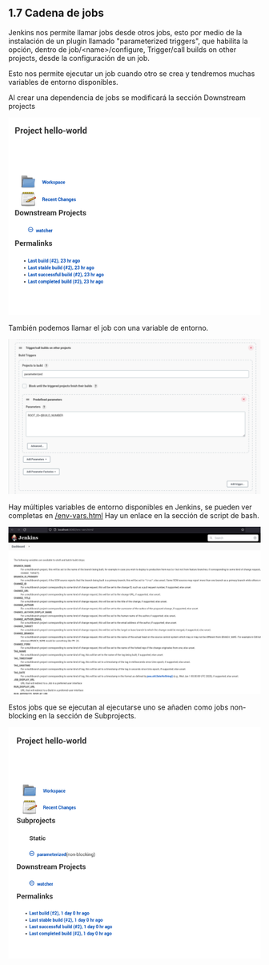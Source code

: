 ## 1.7 Cadena de jobs

Jenkins nos permite llamar jobs desde otros jobs, esto por medio de la
instalación de un plugin llamado "parameterized triggers", que habilita
la opción, dentro de job/\<name\>/configure, Trigger/call builds on
other projects, desde la configuración de un job.

Esto nos permite ejecutar un job cuando otro se crea y tendremos muchas
variables de entorno disponibles.

Al crear una dependencia de jobs se modificará la sección Downstream
projects

![image](../img/ParameterizedJobJenkins.png)

También podemos llamar el job con una variable de entorno.

![image](../img/TriggerJenkinsPlugin.png)

Hay múltiples variables de entorno disponibles en Jenkins, se pueden ver
completas en [/env-vars.html](https://tuurl.com/env-vars.html/) Hay un
enlace en la sección de script de bash.

![image](../img/EnvironmentalVariables.png)

Estos jobs que se ejecutan al ejecutarse uno se añaden como jobs
non-blocking en la sección de Subprojects.

![image](../img/TriggersJenkins.png)


